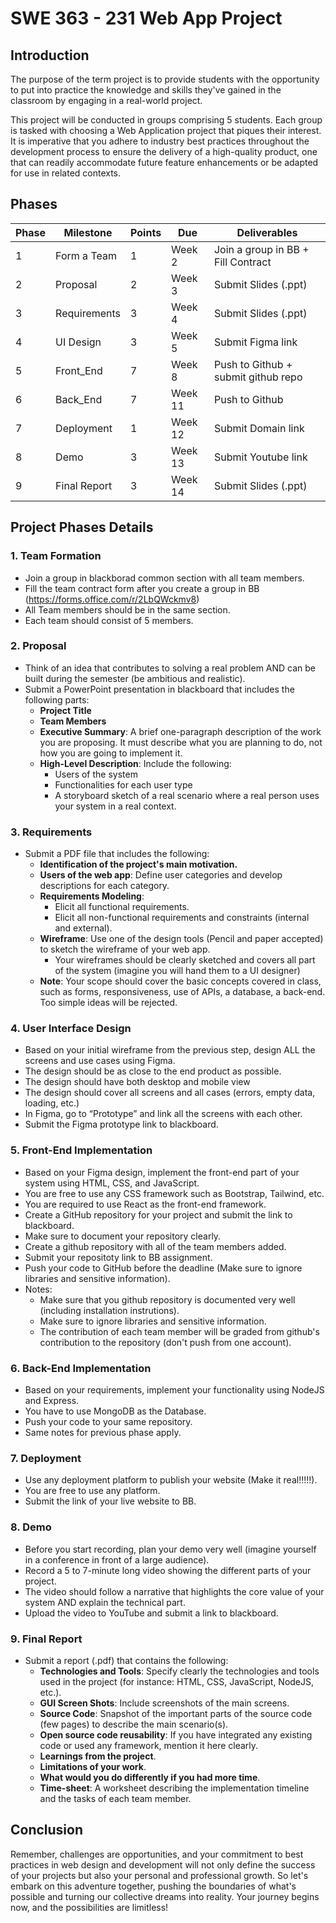 # SWE 363 - 231 Web App Project

## Introduction

The purpose of the term project is to provide students with the opportunity to put into practice the knowledge and skills they've gained in the classroom by engaging in a real-world project.

This project will be conducted in groups comprising 5 students. Each group is tasked with choosing a Web Application project that piques their interest. It is imperative that you adhere to industry best practices throughout the development process to ensure the delivery of a high-quality product, one that can readily accommodate future feature enhancements or be adapted for use in related contexts.

## Phases

| Phase              | Milestone        | Points | Due    | Deliverables                           |
|--------------------|------------------|--------|--------|----------------------------------------|
| 1                  | Form a Team      | 1      | Week 2 | Join a group in BB + Fill Contract     |
| 2                  | Proposal         | 2      | Week 3 | Submit Slides (.ppt)                   |
| 3                  | Requirements     | 3      | Week 4 | Submit Slides (.ppt)                   |
| 4                  | UI Design        | 3      | Week 5 | Submit Figma link                      |
| 5                  | Front_End        | 7      | Week 8 | Push to Github + submit github repo    |
| 6                  | Back_End         | 7      | Week 11| Push to Github                         |
| 7                  | Deployment       | 1      | Week 12| Submit Domain link                     |
| 8                  | Demo             | 3      | Week 13| Submit Youtube link                    |
| 9                  | Final Report     | 3      | Week 14| Submit Slides (.ppt)                   |

## Project Phases Details

### 1. Team Formation
- Join a group in blackborad common section with all team members.
- Fill the team contract form after you create a group in BB (https://forms.office.com/r/2LbQWckmv8) 
- All Team members should be in the same section. 
- Each team should consist of 5 members. 
  
### 2. Proposal
- Think of an idea that contributes to solving a real problem AND can be built during the semester (be ambitious and realistic).
- Submit a PowerPoint presentation in blackboard that includes the following parts:
  - **Project Title**
  - **Team Members**
  - **Executive Summary**: A brief one-paragraph description of the work you are proposing. It must describe what you are planning to do, not how you are going to implement it.
  - **High-Level Description**: Include the following:
    - Users of the system
    - Functionalities for each user type
    - A storyboard sketch of a real scenario where a real person uses your system in a real context.

### 3. Requirements
- Submit a PDF file that includes the following:
  - **Identification of the project's main motivation.**
  - **Users of the web app**: Define user categories and develop descriptions for each category.
  - **Requirements Modeling**:
    - Elicit all functional requirements.
    - Elicit all non-functional requirements and constraints (internal and external).
  - **Wireframe**: Use one of the design tools (Pencil and paper accepted) to sketch the wireframe of your web app.
    - Your wireframes should be clearly sketched and covers all part of the system (imagine you will hand them to a UI designer)
  - **Note**: Your scope should cover the basic concepts covered in class, such as forms, responsiveness, use of APIs, a database, a back-end. Too simple ideas will be rejected.

### 4. User Interface Design
- Based on your initial wireframe from the previous step, design ALL the screens and use cases using Figma.
- The design should be as close to the end product as possible.
- The design should have both desktop and mobile view
- The design should cover all screens and all cases (errors, empty data, loading, etc.)
- In Figma, go to “Prototype” and link all the screens with each other.
- Submit the Figma prototype link to blackboard.

### 5. Front-End Implementation
- Based on your Figma design, implement the front-end part of your system using HTML, CSS, and JavaScript.
- You are free to use any CSS framework such as Bootstrap, Tailwind, etc.
- You are required to use React as the front-end framework.
- Create a GitHub repository for your project and submit the link to blackboard.
- Make sure to document your repository clearly.
- Create a github repository with all of the team members added.
- Submit your repositoty link to BB assignment.
- Push your code to GitHub before the deadline (Make sure to ignore libraries and sensitive information).
- Notes:
  - Make sure that you github repository is documented very well (including installation instrutions).
  - Make sure to ignore libraries and sensitive information.
  - The contribution of each team member will be graded from github's contribution to the repository (don't push from one account).


### 6. Back-End Implementation
- Based on your requirements, implement your functionality using NodeJS and Express.
- You have to use MongoDB as the Database. 
- Push your code to your same repository.
- Same notes for previous phase apply.

### 7. Deployment
- Use any deployment platform to publish your website (Make it real!!!!!).
- You are free to use any platform.
- Submit the link of your live website to BB.

### 8. Demo
- Before you start recording, plan your demo very well (imagine yourself in a conference in front of a large audience).
- Record a 5 to 7-minute long video showing the different parts of your project.
- The video should follow a narrative that highlights the core value of your system AND explain the technical part.
- Upload the video to YouTube and submit a link to blackboard.

### 9. Final Report
- Submit a report (.pdf) that contains the following:
  - **Technologies and Tools**: Specify clearly the technologies and tools used in the project (for instance: HTML, CSS, JavaScript, NodeJS, etc.).
  - **GUI Screen Shots**: Include screenshots of the main screens.
  - **Source Code**: Snapshot of the important parts of the source code (few pages) to describe the main scenario(s).
  - **Open source code reusability**: If you have integrated any existing code or used any framework, mention it here clearly.
  - **Learnings from the project**.
  - **Limitations of your work**.
  - **What would you do differently if you had more time**.
  - **Time-sheet**: A worksheet describing the implementation timeline and the tasks of each team member.

## Conclusion

Remember, challenges are opportunities, and your commitment to best practices in web design and development will not only define the success of your projects but also your personal and professional growth. So let's embark on this adventure together, pushing the boundaries of what's possible and turning our collective dreams into reality. Your journey begins now, and the possibilities are limitless!
